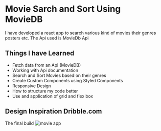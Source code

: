 # Movie Sarch and Sort Using MovieDB 
I have developed a react app to search various kind of movies their genres posters etc. The Api used is MovieDb Api
## Things I have Learned
* Fetch data from an Api (MovieDB)
* Working with Api documentation
* Search and Sort Movies based on their genres
* Create Custom Components using Styled Components
* Responsive Design
* How to structure my code better
* Use and application of grid and flex box
## Design Inspiration Dribble.com
The final build
![movie app](https://user-images.githubusercontent.com/50791045/112716319-770fcf80-8f07-11eb-8e2d-63dccc60bc27.PNG)
